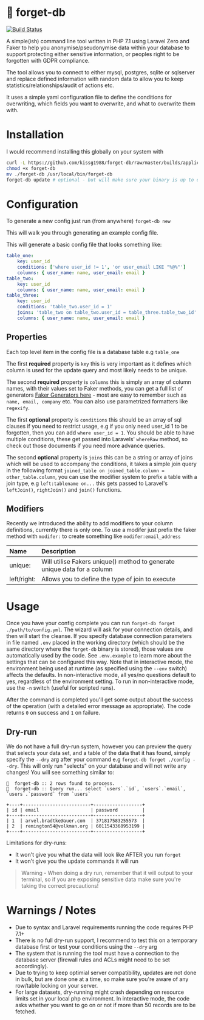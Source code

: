 # 🧠 forget-db

[![Build Status](https://travis-ci.org/kissg1988/forget-db.svg?branch=master)](https://travis-ci.org/kissg1988/forget-db)

A simple(ish) command line tool written in PHP 7.1 using Laravel Zero and Faker to help you anonymise/pseudonymise data within your database to support protecting either sensitive information, or peoples right to be forgotten with GDPR compliance.

The tool allows you to connect to either mysql, postgres, sqlite or sqlserver and replace defined information with random data to allow you to keep statistics/relationships/audit of actions etc.

It uses a simple yaml configuration file to define the conditions for overwriting, which fields you want to overwrite, and what to overwrite them with.

# Installation

I would recommend installing this globally on your system with

```sh
curl -L https://github.com/kissg1988/forget-db/raw/master/builds/application --output forget-db
chmod +x forget-db
mv ./forget-db /usr/local/bin/forget-db
forget-db update # optional - but will make sure your binary is up to date
```

# Configuration

To generate a new config just run (from anywhere) `forget-db new`

This will walk you through generating an example config file.

This will generate a basic config file that looks something like:

```yml
table_one:
    key: user_id
    conditions: ['where user_id != 1', 'or user_email LIKE "%@%"']
    columns: { user_name: name, user_email: email }
table_two:
    key: user_id
    columns: { user_name: name, user_email: email }
table_three:
    key: user_id
    conditions: 'table_two.user_id = 1'
    joins: 'table_two on table_two.user_id = table_three.table_two_id'
    columns: { user_name: name, user_email: email }
```

## Properties

Each top level item in the config file is a database table e.g `table_one`

The first **required** property is `key` this is very important as it defines which column is used for the update query and most likely needs to be unique.

The second **required** property is `columns` this is simply an array of column names, with their values set to Faker methods, you can get a full list of generators [Faker Generators here](https://github.com/fzaninotto/Faker) - most are easy to remember such as `name, email, company` etc. You can also use parametrized formatters like `regexify`.

The first **optional** property is `conditions` this should be an array of sql clauses if you need to restrict usage, e.g if you only need user_id 1 to be forgotten, then you can add `where user_id = 1`. You should be able to have multiple conditions, these get passed into Laravels' `whereRaw` method, so check out those documents if you need more advance queries.

The second **optional** property is `joins` this can be a string or array of joins which will be used to accompany the conditions, it takes a simple join query in the following format `joined_table on joined_table.column = other_table.column`, you can use the modifier system to prefix a table with a join type, e.g `left:tablename on...` this gets passed to Laravel's `leftJoin()`, `rightJoin()` and `join()` functions.

## Modifiers

Recently we introduced the ability to add modifiers to your column definitions, currently there is only one. To use a modifer just prefix the faker method with `modifer:` to create something like `modifer:email_address`

 Name        | Description           |
|:------------- |:-------------|
| unique:      | Will utilise Fakers unique() method to generate unique data for a column |
| left/right:  | Allows you to define the type of join to execute |


# Usage

Once you have your config complete you can run `forget-db forget ./path/to/config.yml`. The wizard will ask for your connection details, and then will start the cleanse. If you specify database connection parameters in file named `.env` placed in the working directory (which should be the same directory where the `forget-db` binary is stored), those values are automatically used by the code. See `.env.example` to learn more about the settings that can be configured this way. Note that in interactive mode, the environment being used at runtime (as specified using the `--env` switch) affects the defaults. In non-interactive mode, all yes/no questions default to yes, regardless of the environment setting. To run in non-interactive mode, use the `-n` switch (useful for scripted runs).

After the command is completed you'll get some output about the success of the operation (with a detailed error message as appropriate). The code returns `0` on success and `1` on failure.

## Dry-run

We do not have a full dry-run system, however you can preview the query that selects your data set, and a table of the data that it has found, simply specify the `--dry` arg after your command e.g `forget-db forget ./config --dry`. This will only run "selects" on your database and will not write any changes! You will see something similar to:

```
🧠  forget-db :: 2 rows found to process.
🧠  forget-db :: Query run... select `users`.`id`, `users`.`email`, `users`.`password` from `users`

+----+-------------------------+------------------+
| id | email                   | password         |
+----+-------------------------+------------------+
| 1  | arvel.bradtke@auer.com  | 371817583255573  |
| 2  | remington54@volkman.org | 6011543368953199 |
+----+-------------------------+------------------+
```

Limitations for dry-runs:

- It won't give you what the data will look like AFTER you run `forget`
- It won't give you the update commands it will run

> Warning - When doing a dry run, remember that it will output to your terminal, so if you are exposing sensitive data make sure you're taking the correct precautions!

# Warnings / Notes
- Due to syntax and Laravel requirements running the code requires PHP 7.1+
- There is no full dry-run support, I recommend to test this on a temporary database first or test your conditions using the `--dry` arg
- The system that is running the tool must have a connection to the database server (firewall rules and ACLs might need to be set accordingly).
- Due to trying to keep optimial server compatibility, updates are not done in bulk, but are done one at a time, so make sure you're aware of any row/table locking on your server.
- For large datasets, dry-running might crash depending on resource limits set in your local php environment. In interactive mode, the code asks whether you want to go on or not if more than 50 records are to be fetched.
